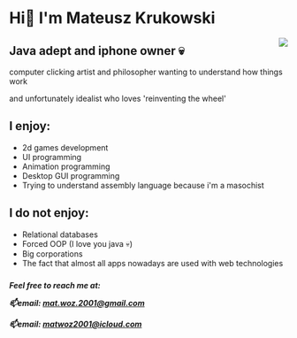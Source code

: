 <div display: flex; align="left">
  <h1 display: inline-block;>Hi👋 I'm Mateusz Krukowski</h1>   <img src="https://static.wikia.nocookie.net/adventuretimewithfinnandjake/images/1/19/Buisness_Man.png/" align="right" > 
  <h2>Java adept and iphone owner 💀</h2>
  <p>computer clicking artist and philosopher wanting to understand how things work </p>
  <p>and unfortunately idealist who loves 'reinventing the wheel'<p>

  
  <h2>I enjoy: </h2>
  <ul align="left">
    <li>2d games development</li>
    <li> UI programming </li>
    <li> Animation programming </li>
    <li> Desktop GUI programming </li>
    <li>Trying to understand assembly language because i'm a masochist</li>
  </ul>
   
  <h2>I do not enjoy: </h2>
  <ul align="left">
    <li>Relational databases</li>
    <li>Forced OOP (I love you java 💀) </li>
    <li>Big corporations</li>
    <li>The fact that almost all apps nowadays are used with web technologies</li>
  </ul>

  <h5><h5>
  <p>Feel free to reach me at: </p>
  <p>📫email: <a href="mat.woz.2001@gmail.com">mat.woz.2001@gmail.com</a></p><div> 
  <p>📫email: <a href="matwoz2001@icloud.com<">matwoz2001@icloud.com</a></p>


<!--thorlaksson/thorlaksson is a ✨ special ✨ repository because its `README.md` (this file) appears on your GitHub profile.
You can click the Preview link to take a look at your changes.
--->
